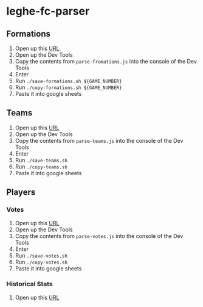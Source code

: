 # leghe-fc-parser

## Formations

1. Open up this [URL](https://www.fantacalcio.it/probabili-formazioni-serie-a).
1. Open up the Dev Tools
1. Copy the contents from `parse-fromations.js` into the console of the Dev Tools
1. Enter
1. Run `./save-formations.sh ${GAME_NUMBER}`
1. Run `./copy-formations.sh ${GAME_NUMBER}`
1. Paste it into google sheets

## Teams

1. Open up this [URL](https://leghe.fantacalcio.it/ziero-tituli/rose)
1. Open up the Dev Tools
1. Copy the contents from `parse-teams.js` into the console of the Dev Tools
1. Enter
1. Run `./save-teams.sh`
1. Run `./copy-teams.sh`
1. Paste it into google sheets

## Players

### Votes

1. Open up this [URL](https://www.fantacalcio.it/voti-fantacalcio-serie-a/2021-22/1)
1. Open up the Dev Tools
1. Copy the contents from `parse-votes.js` into the console of the Dev Tools
1. Enter
1. Run `./save-votes.sh`
1. Run `./copy-votes.sh`
1. Paste it into google sheets

### Historical Stats

1. Open up this [URL](https://www.footballcritic.com/serie-a/season-2020-2021/player-stats/all/8/45810)
